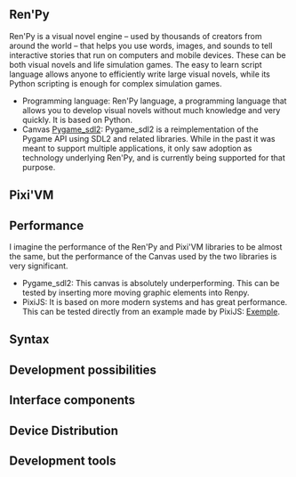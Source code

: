 ## Ren'Py
Ren'Py is a visual novel engine – used by thousands of creators from around the world – that helps you use words, images, and sounds to tell interactive stories that run on computers and mobile devices. These can be both visual novels and life simulation games. The easy to learn script language allows anyone to efficiently write large visual novels, while its Python scripting is enough for complex simulation games.
* Programming language: Ren'Py language, a programming language that allows you to develop visual novels without much knowledge and very quickly. It is based on Python.
* Canvas [Pygame_sdl2](https://github.com/renpy/pygame_sdl2): Pygame_sdl2 is a reimplementation of the Pygame API using SDL2 and related libraries. While in the past it was meant to support multiple applications, it only saw adoption as technology underlying Ren'Py, and is currently being supported for that purpose.


## Pixi'VM

## Performance
I imagine the performance of the Ren'Py and Pixi'VM libraries to be almost the same,
but the performance of the Canvas used by the two libraries is very significant.
- Pygame_sdl2: This canvas is absolutely underperforming. This can be tested by inserting more moving graphic elements into Renpy.
- PixiJS: It is based on more modern systems and has great performance. This can be tested directly from an example made by PixiJS: [Exemple](https://pixijs.com/examples/basic/cache-as-bitmap).

## Syntax

## Development possibilities

## Interface components

## Device Distribution

## Development tools